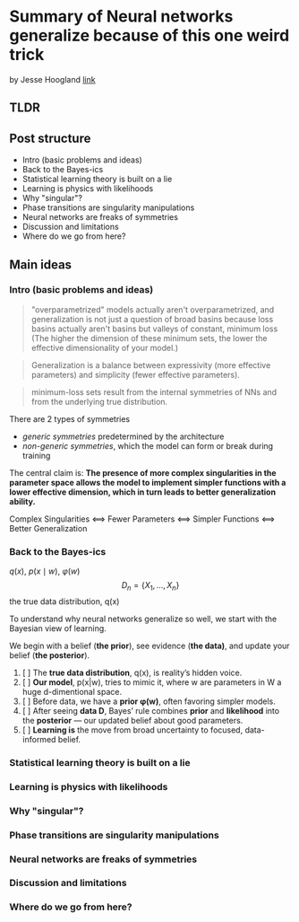 # Summary of Neural networks generalize because of this one weird trick
by Jesse Hoogland
[link](https://www.lesswrong.com/posts/fovfuFdpuEwQzJu2w/neural-networks-generalize-because-of-this-one-weird-trick)

## TLDR

## Post structure
* Intro (basic problems and ideas)
* Back to the Bayes-ics
* Statistical learning theory is built on a lie
* Learning is physics with likelihoods
* Why "singular"?
* Phase transitions are singularity manipulations
* Neural networks are freaks of symmetries
* Discussion and limitations
* Where do we go from here?

## Main ideas
### Intro (basic problems and ideas)
>"overparametrized" models actually aren't overparametrized, and generalization is not just a question of broad basins because loss basins actually aren't basins but valleys of constant, minimum loss (The higher the dimension of these minimum sets, the lower the effective dimensionality of your model.)

> Generalization is a balance between expressivity (more effective parameters) and simplicity (fewer effective parameters).

> minimum-loss sets result from the internal symmetries of NNs and from the underlying true distribution.

There are 2 types of symmetries
- *generic symmetries* predetermined by the architecture
- *non-generic symmetries*, which the model can form or break during training

The central claim is: **The presence of more complex singularities in the parameter space allows the model to implement simpler functions with a lower effective dimension, which in turn leads to better generalization ability.**

Complex Singularities ⟺ Fewer Parameters ⟺ Simpler Functions ⟺ Better Generalization
### Back to the Bayes-ics
$q(x)$, 
$p(x \mid w)$, 
$\varphi(w)$
$$
D_n = \{ X_1, \dots, X_n \}
$$
the true data distribution, q(x)

To understand why neural networks generalize so well, we start with the Bayesian view of learning. 

We begin with a belief (**the prior**), see evidence (**the data)**, and update your belief (**the posterior**).

1. [ ] The **true data distribution**, q(x), is reality’s hidden voice. 
2. [ ] **Our model**, p(x|w), tries to mimic it, where w are parameters in W a huge d-dimentional space. 
3. [ ] Before data, we have a **prior φ(w)**, often favoring simpler models. 
4. [ ] After seeing **data D**, Bayes’ rule combines **prior** and **likelihood** into the **posterior** — our updated belief about good parameters. 
5. [ ] **Learning is** the move from broad uncertainty to focused, data-informed belief.




### Statistical learning theory is built on a lie
### Learning is physics with likelihoods
### Why "singular"?
### Phase transitions are singularity manipulations
### Neural networks are freaks of symmetries
### Discussion and limitations
### Where do we go from here?